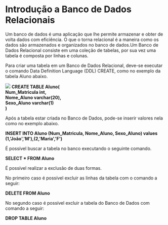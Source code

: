 # Introdução a Banco de Dados Relacionais

Um banco de dados é uma aplicação que lhe permite armazenar e obter de volta dados com eficiência. O que o torna relacional é a maneira como os dados são armazenados e organizados no banco de dados.Um Banco de Dados Relacional consiste em uma coleção de tabelas, por sua vez uma tabela é composta por linhas e colunas.

Para criar uma tabela em um Banco de Dados Relacional, deve-se executar o comando Data Definition Language (DDL) CREATE, como  no exemplo da tabela Aluno abaixo.  

![](https://github.com/ciencia-de-dados-pratica/GEAM-basico/blob/master/2020/Bruno-Introdu%C3%A7%C3%A3o-Bancos-de-Dados-Relacionais/Imagens/Imagem%201.png)
**CREATE TABLE Aluno(**  
	**Num_Matricula int,**  
    **Nome_Aluno varchar(20),**  
    **Sexo_Aluno varchar(1)**  
**)**    

Após a tabela estar criada no Banco de Dados, pode-se inserir valores nela como no exemplo abaixo.  

**INSERT INTO Aluno (Num_Matricula, Nome_Aluno, Sexo_Aluno) values (1,'João','M'),(2,'Maria','F')**  

É possível buscar a tabela no banco executando o seguinte comando.  

**SELECT * FROM Aluno**  

É possível realizar a exclusão de duas formas.  

No primeiro caso é possível excluir as linhas da tabela com o comando a seguir:  

**DELETE FROM Aluno**  

No segundo caso é possível excluir a tabela do Banco de Dados com comando a seguir:  

**DROP TABLE Aluno**
